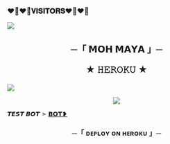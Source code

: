 ### ❤️‍🔥❤️‍🔥𝐕𝐈𝐒𝐈𝐓𝐎𝐑𝐒❤️‍🔥❤️‍🔥

<!--
THEMOHMAYA/THEMOHMAYA is a ✨ _special_ ✨ repository because its README.md (this file) appears on your GitHub profile.


<p align="center">
    <b>ᴠɪsɪᴛᴏʀs</b><br>
 -->    <img align="middle" src="https://profile-counter.glitch.me/THEMOHMAYA/count.svg" />
</p>




<h2 align="center">
    ─「 𝗠𝗢𝗛 𝗠𝗔𝗬𝗔 」─

★ 𝙷𝙴𝚁𝙾𝙺𝚄 ★
</h2>
<img src="https://readme-typing-svg.herokuapp.com?color=FF0000&width=420&lines=♦𝙳𝙴𝙿𝙻𝙾𝚈+𝙾𝙽+𝙷𝙴𝚁𝙾𝙺𝚄♦;♨️++𝙿𝚁𝙴𝚂𝙴𝙽𝚃;🎭+𝙿𝙾𝚆𝙴𝚁𝙳+𝙱𝚈+𝐓𝐇𝐄+𝗠𝗢𝗛+𝗠𝗔𝗬𝗔+🎭">
<p align="center">
  <img src="https://graph.org/file/c6df8f5ffb7f0820b269a.jpg">
</p>

𝙏𝙀𝙎𝙏 𝘽𝙊𝙏 ➣ [𝗕𝗢𝗧❥](https://t.me/Tmm_string_bot)

<h3 align="center">
    ─「 ᴅᴇᴩʟᴏʏ ᴏɴ ʜᴇʀᴏᴋᴜ 」─
</h3>

<p align="center"><a href="https://dashboard.heroku.com/new?template=https://github.com/TMM-TEAM/TheStringSessionBot> <img src="https://img.shields.io/badge/Deploy%20On%20Heroku-black?style=for-the-badge&logo=heroku" width="220" height="38.45"/></a></p>

